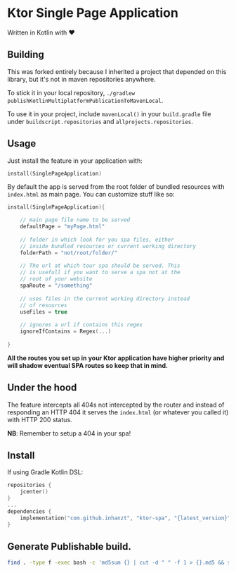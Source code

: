 # Ktor Single Page Application 

Written in Kotlin with ❤️

## Building

This was forked entirely because I inherited a project that depended on this library, but it's not in maven repositories anywhere.

To stick it in your local repository, `./gradlew publishKotlinMultiplatformPublicationToMavenLocal`.

To use it in your project, include `mavenLocal()` in your `build.gradle` file under `buildscript.repositories` and `allprojects.repositories`.


## Usage

Just install the feature in your application with:

```kotlin
install(SinglePageApplication)
```

By default the app is served from the root folder of bundled resources with `index.html` as main page. You can customize stuff like so:

```kotlin
install(SinglePageApplication){

    // main page file name to be served
    defaultPage = "myPage.html"
    
    // folder in which look for you spa files, either
    // inside bundled resources or current working directory
    folderPath = "not/root/folder/"
    
    // The url at which tour spa should be served. This
    // is usefull if you want to serve a spa not at the
    // root of your website
    spaRoute = "/something"
    
    // uses files in the current working directory instead
    // of resources
    useFiles = true
    
    // ignores a url if contains this regex 
    ignoreIfContains = Regex(...)
    
}
```

**All the routes you set up in your Ktor application have higher priority and will shadow eventual SPA routes so keep that in mind.** 

## Under the hood

The feature intercepts all 404s not intercepted by the router and instead of responding an HTTP 404 it serves the `index.html` (or whatever you called it) with HTTP 200 status.

**NB**: Remember to setup a 404 in your spa!

## Install

If using Gradle Kotlin DSL:
```kotlin
repositories {
    jcenter()
}
...
dependencies {
    implementation("com.github.inhanzt", "ktor-spa", "{latest_version}")
}
```

## Generate Publishable build.
```sh
find . -type f -exec bash -c 'md5sum {} | cut -d " " -f 1 > {}.md5 && sha1sum {} | cut -d " " -f 1 > {}.sha1 && gpg -ba {}' \;
```

